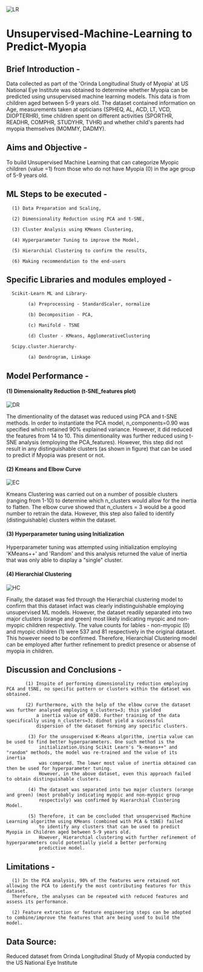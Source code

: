 ![LR](https://github.com/fbrowther/Unsupervised-Machine-Learning---Predicting-Myopia/blob/main/Images/d076583b-ecf3-478c-b97e-adcd080985da.jpeg)

# Unsupervised-Machine-Learning to Predict-Myopia

## Brief Introduction - 
Data collected as part of the 'Orinda Longitudinal Study of Myopia' at US National Eye Institute was obtained to determine whether Myopia can be predicted using unsupervised machine learning models. This data is from children aged between 5-9 years old. 
The dataset contained information on Age, measurements taken at opticians (SPHEQ,	AL,	ACD,	LT,	VCD, DIOPTERHR), time children spent on different activities (SPORTHR,	READHR, COMPHR, STUDYHR, TVHR) and whether child's parents had myopia themselves (MOMMY, DADMY).	

## Aims and Objective -
To build Unsupervised Machine Learning that can categorize Myopic children (value =1) from those who do not have Myopia (0) in the age group of 5-9 years old.

## ML Steps to be executed -

      (1) Data Preparation and Scaling,
      
      (2) Dimensionality Reduction using PCA and t-SNE,
      
      (3) Cluster Analysis using KMeans Clustering,
      
      (4) Hyperparameter Tuning to improve the Model,
      
      (5) Hierarchial Clustering to confirm the results,
      
      (6) Making recommendation to the end-users
      
## Specific Libraries and modules employed -
      
      Scikit-Learn ML and Library-
      
            (a) Preprocessing - StandardScaler, normalize
  
            (b) Decomposition - PCA, 
  
            (c) Manifold - TSNE
  
            (d) Cluster - KMeans, AgglomerativeClustering
  
      Scipy.cluster.hierarchy-
      
            (a) Dendrogram, Linkage
            
## Model Performance -

#### (1) Dimensionality Reduction (t-SNE_features plot)

![DR](https://github.com/fbrowther/Unsupervised-Machine-Learning---Predicting-Myopia/blob/main/Images/tSNE.png)

The dimentionality of the dataset was reduced using PCA and t-SNE methods. In order to instantiate the PCA model, n_components=0.90 was specified which retained 90% explained variance. However, it did reduced the features from 14 to 10. This dimentionality was further reduced using t-SNE analysis (employing the PCA_features). However, this step did not result in any distinguishable clusters (as shown in figure) that can be used to predict if Myopia was present or not.

#### (2) Kmeans and Elbow Curve 

![EC](https://github.com/fbrowther/Unsupervised-Machine-Learning---Predicting-Myopia/blob/main/Images/Elbow.png)

Kmeans Clustering was carried out on a number of possible clusters (ranging from 1-10) to determine which n_clusters would allow for the inertia to flatten. The elbow curve showed that n_clusters = 3 would be a good number to retrain the data. However, this step also failed to identify (distinguishable) clusters within the dataset.

#### (3) Hyperparameter tuning using Initialization
Hyperparameter tuning was attempted using initialization employing 'KMeans++' and 'Random' and this analysis returned the value of inertia that was only able to display a "single" cluster.

#### (4) Hierarchial Clustering 

![HC](https://github.com/fbrowther/Unsupervised-Machine-Learning---Predicting-Myopia/blob/main/Images/HClustering.png)

Finally, the dataset was fed through the Hierarchial clustering model to confirm that this dataset infact was clearly indistinguishable employing unsupervised ML models. However, the dataset readily separated into two major clusters (orange and green) most likely indicating myopic and non-myopic children respectivly. The value counts for lables - non-myopic (0)  and myopic children (1) were 537 and 81 respectively in the original dataset. This however need to be confirmed. 
Therefore, Hierarchial Clustering model can be employed after further refinement to predict presence or absense of myopia in children. 


## Discussion and Conclusions -

           (1) Inspite of performing dimensionality reduction employing PCA and tSNE, no specific pattern or clusters within the dataset was obtained. 

           (2) Furthermore, with the help of the elbow curve the dataset was further analysed employing n_clusters=3; this yielded 
               a inertia value of 6030. Further training of the data specifically using n_clusters=3; didnot yield a successful 
               dispersion of the dataset forming any specific clusters.

            (3) For the unsupervised K-Means algorithm, inertia value can be used to find better hyperparameters. One such method is the 
                initialization.Using Scikit Learn's "k-means++" and "random" methods, the model was re-trained and the value of its inertia 
                was compared. The lower most value of inertia obtained can then be used for hyperparameter tuning. 
                However, in the above dataset, even this approach failed to obtain distinguishable clusters. 

            (4) The dataset was separated into two major clusters (orange and green) (most probably indicating myopic and non-myopic group 
                respectivly) was confirmed by Hierarchial Clustering Model.

            (5) Therefore, it can be concluded that unsupervised Machine Learning algorithm using KMeans (combined with PCA & tSNE) failed 
                to identify any clusters that can be used to predict Myopia in Children aged between 5-9 years old. 
                However, Hierarchial clustering with further refinement of hyperparameters could potentially yield a better performing 
                predictive model.


## Limitations - 

      (1) In the PCA analysis, 90% of the features were retained not allowing the PCA to identify the most contributing features for this dataset. 
      Therefore, the analyses can be repeated with reduced features and assess its performance.
      
      (2) Feature extraction or feature engineering steps can be adopted to combine/improve the features that are being used to build the model.
          

## Data Source: 
Reduced dataset from Orinda Longitudinal Study of Myopia conducted by the US National Eye Institute

